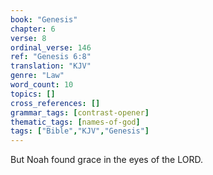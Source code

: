 ```yaml
---
book: "Genesis"
chapter: 6
verse: 8
ordinal_verse: 146
ref: "Genesis 6:8"
translation: "KJV"
genre: "Law"
word_count: 10
topics: []
cross_references: []
grammar_tags: [contrast-opener]
thematic_tags: [names-of-god]
tags: ["Bible","KJV","Genesis"]
---
```

But Noah found grace in the eyes of the LORD.
